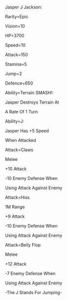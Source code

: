 Jasper J Jackson:

Rarity=Epic

Vision=10

HP=3700

Speed=10

Attack=150

Stamina=5

Jump=2

Defence=650

Ability=Terrain SMASH!:

Jasper Destroys Terrain At

A Rate Of 1 Turn

Ability=J:

Jasper Has +5 Speed

When Attacked

Attack=Claws

Melee

+10 Attack

-10 Enemy Defense When 

Using Attack Against Enemy

Attack=Hiss

1M Range

+9 Attack

-10 Enemy Defense When

Using Attack Against Enemy

Attack=Belly Flop

Melee

+12 Attack

-7 Enemy Defense When 

Using Attack Against Enemy

-The J Stands For Jumping-
